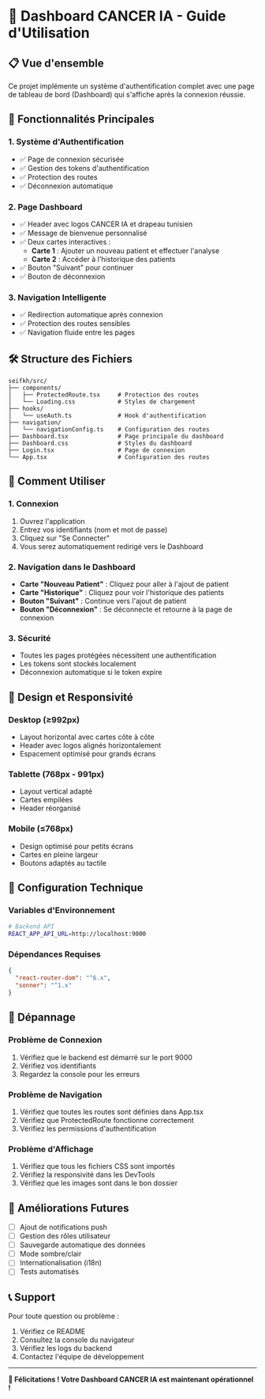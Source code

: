 # 🚀 Dashboard CANCER IA - Guide d'Utilisation

## 📋 Vue d'ensemble

Ce projet implémente un système d'authentification complet avec une page de tableau de bord (Dashboard) qui s'affiche après la connexion réussie.

## 🎯 Fonctionnalités Principales

### 1. **Système d'Authentification**
- ✅ Page de connexion sécurisée
- ✅ Gestion des tokens d'authentification
- ✅ Protection des routes
- ✅ Déconnexion automatique

### 2. **Page Dashboard**
- ✅ Header avec logos CANCER IA et drapeau tunisien
- ✅ Message de bienvenue personnalisé
- ✅ Deux cartes interactives :
  - **Carte 1** : Ajouter un nouveau patient et effectuer l'analyse
  - **Carte 2** : Accéder à l'historique des patients
- ✅ Bouton "Suivant" pour continuer
- ✅ Bouton de déconnexion

### 3. **Navigation Intelligente**
- ✅ Redirection automatique après connexion
- ✅ Protection des routes sensibles
- ✅ Navigation fluide entre les pages

## 🛠️ Structure des Fichiers

```
seifkh/src/
├── components/
│   ├── ProtectedRoute.tsx     # Protection des routes
│   └── Loading.css            # Styles de chargement
├── hooks/
│   └── useAuth.ts             # Hook d'authentification
├── navigation/
│   └── navigationConfig.ts    # Configuration des routes
├── Dashboard.tsx              # Page principale du dashboard
├── Dashboard.css              # Styles du dashboard
├── Login.tsx                  # Page de connexion
└── App.tsx                    # Configuration des routes
```

## 🚀 Comment Utiliser

### 1. **Connexion**
1. Ouvrez l'application
2. Entrez vos identifiants (nom et mot de passe)
3. Cliquez sur "Se Connecter"
4. Vous serez automatiquement redirigé vers le Dashboard

### 2. **Navigation dans le Dashboard**
- **Carte "Nouveau Patient"** : Cliquez pour aller à l'ajout de patient
- **Carte "Historique"** : Cliquez pour voir l'historique des patients
- **Bouton "Suivant"** : Continue vers l'ajout de patient
- **Bouton "Déconnexion"** : Se déconnecte et retourne à la page de connexion

### 3. **Sécurité**
- Toutes les pages protégées nécessitent une authentification
- Les tokens sont stockés localement
- Déconnexion automatique si le token expire

## 🎨 Design et Responsivité

### **Desktop (≥992px)**
- Layout horizontal avec cartes côte à côte
- Header avec logos alignés horizontalement
- Espacement optimisé pour grands écrans

### **Tablette (768px - 991px)**
- Layout vertical adapté
- Cartes empilées
- Header réorganisé

### **Mobile (≤768px)**
- Design optimisé pour petits écrans
- Cartes en pleine largeur
- Boutons adaptés au tactile

## 🔧 Configuration Technique

### **Variables d'Environnement**
```bash
# Backend API
REACT_APP_API_URL=http://localhost:9000
```

### **Dépendances Requises**
```json
{
  "react-router-dom": "^6.x",
  "sonner": "^1.x"
}
```

## 🚨 Dépannage

### **Problème de Connexion**
1. Vérifiez que le backend est démarré sur le port 9000
2. Vérifiez vos identifiants
3. Regardez la console pour les erreurs

### **Problème de Navigation**
1. Vérifiez que toutes les routes sont définies dans App.tsx
2. Vérifiez que ProtectedRoute fonctionne correctement
3. Vérifiez les permissions d'authentification

### **Problème d'Affichage**
1. Vérifiez que tous les fichiers CSS sont importés
2. Vérifiez la responsivité dans les DevTools
3. Vérifiez que les images sont dans le bon dossier

## 🔮 Améliorations Futures

- [ ] Ajout de notifications push
- [ ] Gestion des rôles utilisateur
- [ ] Sauvegarde automatique des données
- [ ] Mode sombre/clair
- [ ] Internationalisation (i18n)
- [ ] Tests automatisés

## 📞 Support

Pour toute question ou problème :
1. Vérifiez ce README
2. Consultez la console du navigateur
3. Vérifiez les logs du backend
4. Contactez l'équipe de développement

---

**🎉 Félicitations ! Votre Dashboard CANCER IA est maintenant opérationnel !** 